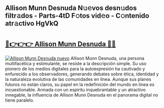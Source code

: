 ## Allison Munn Desnuda N𝚞𝚎vos desn𝚞dos filtr𝚊dos - Parts-4tD F𝚘tos vid𝚎o - C𝚘ntenido atr𝚊ctivo HgVkQ

# <h2><a href="http://mb7yxwa.tromn.icu/?c=Allison+Munn+Desnuda">🔗👉👉👉 Allison Munn Desnuda 🔗🔗</a></h2>

[![Allison Munn Desnuda nuevo](https://i.imgur.com/pEAQMta.gif)](http://mb7yxwa.tromn.icu/?c=Allison+Munn+Desnuda)
Allison Munn Desnuda, una persona multifacética y estimulante, se resiste a la descripción simple. Su uso pionero de los medios digitales para la autoexpresión ha cautivado y enfurecido a los observadores, generando debates sobre ética, identidad y la naturaleza evolutiva de las comunidades en línea. Aunque sus planes futuros no están claros, su papel en la redefinición del mundo en línea es incuestionable. Armada con un espíritu inquebrantable y un atractivo innegable, la influencia de Allison Munn Desnuda en el panorama digital no tiene paralelo.
